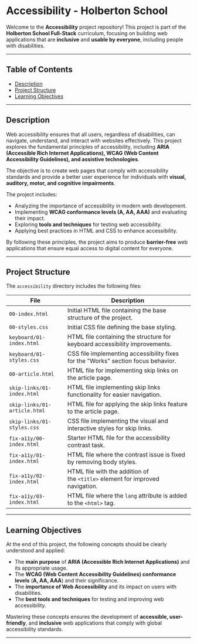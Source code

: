 # Accessibility - Holberton School  

Welcome to the **Accessibility** project repository! This project is part of the **Holberton School Full-Stack** curriculum, focusing on building web applications that are **inclusive** and **usable by everyone**, including people with disabilities.  

---  

## Table of Contents  

- [Description](#description)  
- [Project Structure](#project-structure)  
- [Learning Objectives](#learning-objectives)  

---  

## Description  

Web accessibility ensures that all users, regardless of disabilities, can navigate, understand, and interact with websites effectively. This project explores the fundamental principles of accessibility, including **ARIA (Accessible Rich Internet Applications), WCAG (Web Content Accessibility Guidelines), and assistive technologies**.  

The objective is to create web pages that comply with accessibility standards and provide a better user experience for individuals with **visual, auditory, motor, and cognitive impairments**.  

The project includes:  

- Analyzing the importance of accessibility in modern web development.  
- Implementing **WCAG conformance levels (A, AA, AAA)** and evaluating their impact.  
- Exploring **tools and techniques** for testing web accessibility.  
- Applying best practices in HTML and CSS to enhance accessibility.  

By following these principles, the project aims to produce **barrier-free** web applications that ensure equal access to digital content for everyone.  

---  

## Project Structure  

The `accessibility` directory includes the following files:  

| File                         | Description                                                                       |
| ---------------------------- | --------------------------------------------------------------------------------- |
| `00-index.html`              | Initial HTML file containing the base structure of the project.                   |
| `00-styles.css`              | Initial CSS file defining the base styling.                                       |
| `keyboard/01-index.html`     | HTML file containing the structure for keyboard accessibility improvements.       |
| `keyboard/01-styles.css`     | CSS file implementing accessibility fixes for the "Works" section focus behavior. |
| `00-article.html`            | HTML file for implementing skip links on the article page.                        |
| `skip-links/01-index.html`   | HTML file implementing skip links functionality for easier navigation.            |
| `skip-links/01-article.html` | HTML file for applying the skip links feature to the article page.                |
| `skip-links/01-styles.css`   | CSS file implementing the visual and interactive styles for skip links.           |
| `fix-a11y/00-index.html`     | Starter HTML file for the accessibility contrast task.                            |
| `fix-a11y/01-index.html`     | HTML file where the contrast issue is fixed by removing body styles.              |
| `fix-a11y/02-index.html`     | HTML file with the addition of the `<title>` element for improved navigation.     |
| `fix-a11y/03-index.html`     | HTML file where the `lang` attribute is added to the `<html>` tag.                |


---  

## Learning Objectives  

At the end of this project, the following concepts should be clearly understood and applied:  

- The **main purpose** of **ARIA (Accessible Rich Internet Applications)** and its appropriate usage.  
- The **WCAG (Web Content Accessibility Guidelines) conformance levels** (**A, AA, AAA**) and their significance.  
- The **importance of Web Accessibility** and its impact on users with disabilities.  
- The **best tools and techniques** for testing and improving web accessibility.  

Mastering these concepts ensures the development of **accessible, user-friendly**, and **inclusive** web applications that comply with global accessibility standards.  

---  
